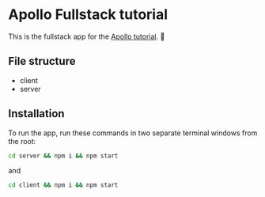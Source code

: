 # Apollo Fullstack tutorial

This is the fullstack app for the [Apollo tutorial](http://apollographql.com/docs/tutorial/introduction.html). 🚀

## File structure

- client
- server

## Installation

To run the app, run these commands in two separate terminal windows from the root:

```bash
cd server && npm i && npm start
```

and

```bash
cd client && npm i && npm start
```
